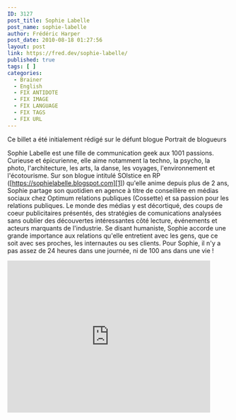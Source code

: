 ```yaml
---
ID: 3127
post_title: Sophie Labelle
post_name: sophie-labelle
author: Frédéric Harper
post_date: 2010-08-18 01:27:56
layout: post
link: https://fred.dev/sophie-labelle/
published: true
tags: [ ]
categories:
  - Brainer
  - English
  - FIX ANTIDOTE
  - FIX IMAGE
  - FIX LANGUAGE
  - FIX TAGS
  - FIX URL
---
```

<div id="deadblog">
  Ce billet a été initialement rédigé sur le défunt blogue Portrait de blogueurs
</div>

Sophie Labelle est une fille de communication geek aux 1001 passions. Curieuse et épicurienne, elle aime notamment la techno, la psycho, la photo, l'architecture, les arts, la danse, les voyages, l'environnement et l'écotourisme. Sur son blogue intitulé SOlstice en RP ([https://sophielabelle.blogspot.com][1]) qu'elle anime depuis plus de 2 ans, Sophie partage son quotidien en agence à titre de conseillère en médias sociaux chez Optimum relations publiques (Cossette) et sa passion pour les relations publiques. Le monde des médias y est décortiqué, des coups de coeur publicitaires présentés, des stratégies de comunications analysées sans oublier des découvertes intéressantes côté lecture, événements et acteurs marquants de l'industrie. Se disant humaniste, Sophie accorde une grande importance aux relations qu'elle entretient avec les gens, que ce soit avec ses proches, les internautes ou ses clients. Pour Sophie, il n'y a pas assez de 24 heures dans une journée, ni de 100 ans dans une vie !

<p style="text-align:center">
  <div class="embed video YouTube">
    <iframe width="459" height="344" src="https://www.youtube.com/embed/4y93J4agLyA?feature=oembed" frameborder="0" allowfullscreen></iframe>
  </div>
</p>

 [1]: https://sophielabelle.blogspot.com "Site Web de Sophie Labelle"